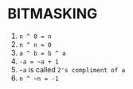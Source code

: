 # BITMASKING

1. `n ^ 0 = n`
2. `n ^ n = 0`
3. `a ^ b = b ^ a`
4. `-a = ~a + 1`
5. `~a` is called `2's compliment of a`
6. `n ^ ~n = -1`